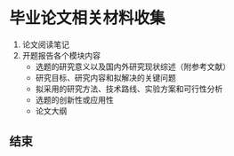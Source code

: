 # 毕业论文相关材料收集
1. 论文阅读笔记
2. 开题报告各个模块内容
   - 选题的研究意义以及国内外研究现状综述（附参考文献）
   - 研究目标、研究内容和拟解决的关键问题
   - 拟采用的研究方法、技术路线、实验方案和可行性分析
   - 选题的创新性或应用性
   - 论文大纲

## 结束
